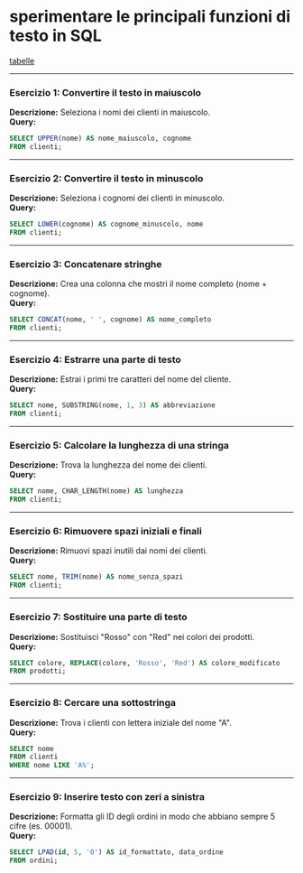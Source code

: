 # sperimentare le principali funzioni di testo in SQL 

[tabelle](../testo/ese_10_tabelle_esercizi.md)

---

### **Esercizio 1: Convertire il testo in maiuscolo**

**Descrizione:** Seleziona i nomi dei clienti in maiuscolo.  
**Query:**

```sql
SELECT UPPER(nome) AS nome_maiuscolo, cognome 
FROM clienti;
```

---

### **Esercizio 2: Convertire il testo in minuscolo**

**Descrizione:** Seleziona i cognomi dei clienti in minuscolo.  
**Query:**

```sql
SELECT LOWER(cognome) AS cognome_minuscolo, nome 
FROM clienti;
```

---

### **Esercizio 3: Concatenare stringhe**

**Descrizione:** Crea una colonna che mostri il nome completo (nome + cognome).  
**Query:**

```sql
SELECT CONCAT(nome, ' ', cognome) AS nome_completo 
FROM clienti;
```

---

### **Esercizio 4: Estrarre una parte di testo**

**Descrizione:** Estrai i primi tre caratteri del nome del cliente.  
**Query:**

```sql
SELECT nome, SUBSTRING(nome, 1, 3) AS abbreviazione 
FROM clienti;
```

---

### **Esercizio 5: Calcolare la lunghezza di una stringa**

**Descrizione:** Trova la lunghezza del nome dei clienti.  
**Query:**

```sql
SELECT nome, CHAR_LENGTH(nome) AS lunghezza 
FROM clienti;
```

---

### **Esercizio 6: Rimuovere spazi iniziali e finali**

**Descrizione:** Rimuovi spazi inutili dai nomi dei clienti.  
**Query:**

```sql
SELECT nome, TRIM(nome) AS nome_senza_spazi 
FROM clienti;
```

---

### **Esercizio 7: Sostituire una parte di testo**

**Descrizione:** Sostituisci "Rosso" con "Red" nei colori dei prodotti.  
**Query:**

```sql
SELECT colore, REPLACE(colore, 'Rosso', 'Red') AS colore_modificato 
FROM prodotti;
```

---

### **Esercizio 8: Cercare una sottostringa**

**Descrizione:** Trova i clienti con lettera iniziale del nome "A".  
**Query:**

```sql
SELECT nome 
FROM clienti 
WHERE nome LIKE 'A%';
```

---

### **Esercizio 9: Inserire testo con zeri a sinistra**

**Descrizione:** Formatta gli ID degli ordini in modo che abbiano sempre 5 cifre (es. 00001).  
**Query:**

```sql
SELECT LPAD(id, 5, '0') AS id_formattato, data_ordine 
FROM ordini;
```

